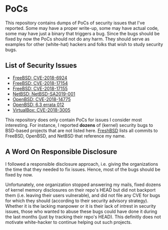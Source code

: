 # PoCs
This repository contains dumps of PoCs of security issues that I've reported. Some may have a proper write-up, some may have actual code, some may have just a binary that triggers a bug. Since the bugs should be fixed by now the PoCs should not do any harm. They should serve as examples for other (white-hat) hackers and folks that wish to study security bugs.

## List of Security Issues

* [FreeBSD: CVE-2018-6924](FreeBSD/CVE-2018-6924)
* [FreeBSD: CVE-2018-17154](FreeBSD/CVE-2018-17154)
* [FreeBSD: CVE-2018-17155](FreeBSD/CVE-2018-17155)
* [NetBSD: NetBSD-SA2019-001](NetBSD/NetBSD-SA2019-001)
* [OpenBSD: CVE-2018-14775](OpenBSD/CVE-2018-14775)
* [OpenBSD: 6.3 errata 012](OpenBSD/errata_6.3_012)
* [VirtualBox: CVE-2018-3005](VirtualBox/CVE-2018-3005)

This repository does only contain PoCs for issues I consider most interesting. For instance, I reported **dozens** of (kernel) security bugs to BSD-based projects that are not listed here. [FreshBSD](https://freshbsd.org/search?q=Thomas+Barabosch&project%5B%5D=freebsd&project%5B%5D=netbsd&project%5B%5D=openbsd&sort=commit_date) lists all commits to FreeBSD, OpenBSD, and NetBSD that reference my name.

## A Word On Responsible Disclosure
I followed a responsible disclosure approach, i.e. giving the organizations the time that they needed to fix issues. Hence, most of the bugs should be fixed by now. 

Unfortunately, one organization stopped answering my mails, fixed dozens of kernel memory disclosures on their repo's HEAD but did not backport them (i.e. leaving their users vulnerable), and did not file any CVE for bugs for which they should (according to their security advisory strategy). Whether it is the lacking manpower or it is their lack of intrest in security issues, those who wanted to abuse these bugs could have done it during the last months (just by tracking their repo's HEAD). This definitly does not motivate white-hacker to continue helping out such projects.
